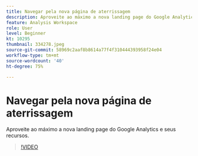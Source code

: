 ```yaml
---
title: Navegar pela nova página de aterrissagem
description: Aproveite ao máximo a nova landing page do Google Analytics e seus recursos.
feature: Analysis Workspace
role: User
level: Beginner
kt: 10295
thumbnail: 334278.jpeg
source-git-commit: 58969c2aaf8b8614a77f4f310444393958f24e04
workflow-type: tm+mt
source-wordcount: '40'
ht-degree: 75%

---
```



# Navegar pela nova página de aterrissagem

Aproveite ao máximo a nova landing page do Google Analytics e seus recursos.

>[!VIDEO](https://video.tv.adobe.com/v/334278/?quality=12&learn=on)
